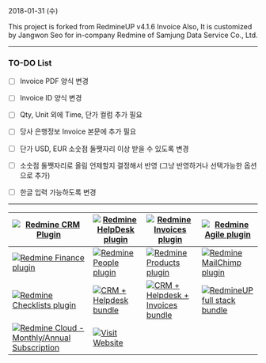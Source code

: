 2018-01-31 (수)

This project is forked from RedmineUP v4.1.6 Invoice
Also, It is customized by Jangwon Seo for in-company Redmine of Samjung Data Service Co., Ltd.

---

### TO-DO List

- [ ] Invoice PDF 양식 변경
- [ ] Invoice ID 양식 변경
- [ ] Qty, Unit 외에 Time, 단가 컬럼 추가 필요
- [ ] 당사 은행정보 Invoice 본문에 추가 필요
- [ ] 단가 USD, EUR 소숫점 둘쨋자리 이상 받을 수 있도록 변경
- [ ] 소숫점 둘쨋자리로 올림 언제할지 결정해서 반영 (그냥 반영하거나 선택가능한 옵션으로 추가)
- [ ] 한글 입력 가능하도록 변경



---

| [![Redmine CRM Plugin](https://secure.avangate.com/images/merchant/ef452c63f81d0105dd4486f775adec81/products/1_Box_CRM_1.png)](https://secure.avangate.com/order/product.php?PRODS=4545039&QTY=1&AFFILIATE=63933)                      | [![Redmine HelpDesk plugin](https://secure.avangate.com/images/merchant/ef452c63f81d0105dd4486f775adec81/products/1_Box_helpdesk_1.png)](https://secure.avangate.com/order/product.php?PRODS=4549016&QTY=1&AFFILIATE=63933)  | [![Redmine Invoices plugin](https://secure.avangate.com/images/merchant/ef452c63f81d0105dd4486f775adec81/products/Box_invoices1.png)](https://secure.avangate.com/order/product.php?PRODS=4550948&QTY=1&AFFILIATE=63933)     | [![Redmine Agile plugin](https://secure.avangate.com/images/merchant/ef452c63f81d0105dd4486f775adec81/products/copy_Box_agile.png)](https://secure.avangate.com/order/product.php?PRODS=4619337&QTY=1&AFFILIATE=63933)   |
|----------------------------------------------------------------------------------------------------------------------------------------------------------------------------------------------------------------------------------------|------------------------------------------------------------------------------------------------------------------------------------------------------------------------------------------------------------------------------|------------------------------------------------------------------------------------------------------------------------------------------------------------------------------------------------------------------------------|--------------------------------------------------------------------------------------------------------------------------------------------------------------------------------------------------------------------------|
| [![Redmine Finance plugin](https://secure.avangate.com/images/merchant/ef452c63f81d0105dd4486f775adec81/products/1_Box_finance.png)](https://secure.avangate.com/order/product.php?PRODS=4581548&QTY=1&AFFILIATE=63933)                | [![Redmine People plugin](https://secure.avangate.com/images/merchant/ef452c63f81d0105dd4486f775adec81/products/Box_people.png)](https://secure.avangate.com/order/product.php?PRODS=4667353&QTY=1&AFFILIATE=63933)          | [![Redmine Products plugin](https://secure.avangate.com/images/merchant/ef452c63f81d0105dd4486f775adec81/products/copy_Box_products.png)](https://secure.avangate.com/order/product.php?PRODS=4614495&QTY=1&AFFILIATE=63933) | [![Redmine MailChimp plugin](https://secure.avangate.com/images/merchant/ef452c63f81d0105dd4486f775adec81/products/mailchimp.png)](https://secure.avangate.com/order/product.php?PRODS=4637012&QTY=1&AFFILIATE=63933)    |
| [![Redmine Checklists plugin](https://secure.avangate.com/images/merchant/ef452c63f81d0105dd4486f775adec81/products/Box_checklists.png)](https://secure.avangate.com/order/product.php?PRODS=4642832&QTY=1&AFFILIATE=63933)            | [![CRM + Helpdesk bundle](https://secure.avangate.com/images/merchant/ef452c63f81d0105dd4486f775adec81/products/Box_helpdesk_bundle.png)](https://secure.avangate.com/order/product.php?PRODS=4609660&QTY=1&AFFILIATE=63933) | [![CRM + Helpdesk + Invoices bundle](https://secure.avangate.com/images/merchant/ef452c63f81d0105dd4486f775adec81/products/3_Bundle.png)](https://secure.avangate.com/order/product.php?PRODS=4609671&QTY=1&AFFILIATE=63933) | [![RedmineUP full stack bundle](https://secure.avangate.com/images/merchant/ef452c63f81d0105dd4486f775adec81/products/copy_logo.png)](https://secure.avangate.com/order/product.php?PRODS=4614499&QTY=1&AFFILIATE=63933) |
| [![Redmine Cloud - Monthly/Annual Subscription](https://secure.avangate.com/images/merchant/ef452c63f81d0105dd4486f775adec81/products/hosting.png)](https://secure.avangate.com/order/product.php?PRODS=4682493&QTY=1&AFFILIATE=63933) | [![Visit Website](https://www.redmineup.com/cms/assets/download/33292/logo_color_up.svg)](https://secure.avangate.com/affiliate.php?ACCOUNT=KIRILLBE&AFFILIATE=63933&PATH=http%3A%2F%2Fredmineup.com)                        |                                                                                                                                                                                                                              |                                                                                                                                                                                                                          |
